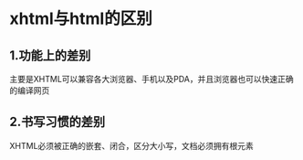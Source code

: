 # xhtml与html的区别

## 1.功能上的差别
主要是XHTML可以兼容各大浏览器、手机以及PDA，并且浏览器也可以快速正确的编译网页

## 2.书写习惯的差别
XHTML必须被正确的嵌套、闭合，区分大小写，文档必须拥有根元素

 